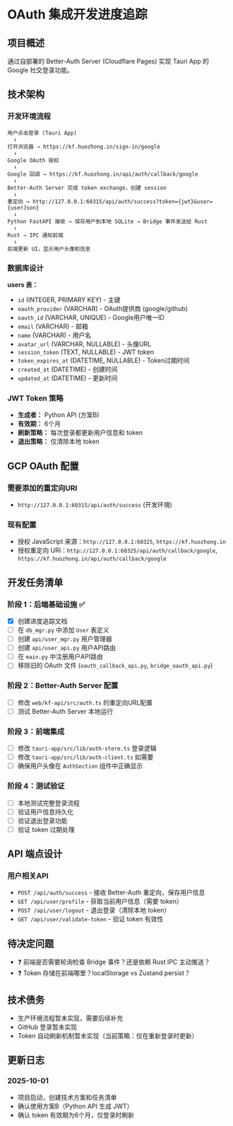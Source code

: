 # OAuth 集成开发进度追踪

## 项目概述

通过自部署的 Better-Auth Server (Cloudflare Pages) 实现 Tauri App 的 Google 社交登录功能。

## 技术架构

### 开发环境流程
```
用户点击登录 (Tauri App)
  ↓
打开浏览器 → https://kf.huozhong.in/sign-in/google
  ↓
Google OAuth 授权
  ↓
Google 回调 → https://kf.huozhong.in/api/auth/callback/google
  ↓
Better-Auth Server 完成 token exchange，创建 session
  ↓
重定向 → http://127.0.0.1:60315/api/auth/success?token={jwt}&user={userJson}
  ↓
Python FastAPI 接收 → 保存用户到本地 SQLite → Bridge 事件发送给 Rust
  ↓
Rust → IPC 通知前端
  ↓
前端更新 UI，显示用户头像和信息
```

### 数据库设计

**users 表：**
- `id` (INTEGER, PRIMARY KEY) - 主键
- `oauth_provider` (VARCHAR) - OAuth提供商 (google/github)
- `oauth_id` (VARCHAR, UNIQUE) - Google用户唯一ID
- `email` (VARCHAR) - 邮箱
- `name` (VARCHAR) - 用户名
- `avatar_url` (VARCHAR, NULLABLE) - 头像URL
- `session_token` (TEXT, NULLABLE) - JWT token
- `token_expires_at` (DATETIME, NULLABLE) - Token过期时间
- `created_at` (DATETIME) - 创建时间
- `updated_at` (DATETIME) - 更新时间

### JWT Token 策略
- **生成者：** Python API (方案B)
- **有效期：** 6个月
- **刷新策略：** 每次登录都更新用户信息和 token
- **退出策略：** 仅清除本地 token

## GCP OAuth 配置

### 需要添加的重定向URI
- `http://127.0.0.1:60315/api/auth/success` (开发环境)

### 现有配置
- 授权 JavaScript 来源：`http://127.0.0.1:60325`, `https://kf.huozhong.in`
- 授权重定向 URI：`http://127.0.0.1:60325/api/auth/callback/google`, `https://kf.huozhong.in/api/auth/callback/google`

## 开发任务清单

### 阶段 1：后端基础设施 ✅
- [x] 创建进度追踪文档
- [ ] 在 `db_mgr.py` 中添加 `User` 表定义
- [ ] 创建 `api/user_mgr.py` 用户管理器
- [ ] 创建 `api/user_api.py` 用户API路由
- [ ] 在 `main.py` 中注册用户API路由
- [ ] 移除旧的 OAuth 文件 (`oauth_callback_api.py`, `bridge_oauth_api.py`)

### 阶段 2：Better-Auth Server 配置
- [ ] 修改 `web/kf-api/src/auth.ts` 的重定向URL配置
- [ ] 测试 Better-Auth Server 本地运行

### 阶段 3：前端集成
- [ ] 修改 `tauri-app/src/lib/auth-store.ts` 登录逻辑
- [ ] 修改 `tauri-app/src/lib/auth-client.ts` 如需要
- [ ] 确保用户头像在 `AuthSection` 组件中正确显示

### 阶段 4：测试验证
- [ ] 本地测试完整登录流程
- [ ] 验证用户信息持久化
- [ ] 验证退出登录功能
- [ ] 验证 token 过期处理

## API 端点设计

### 用户相关API
- `POST /api/auth/success` - 接收 Better-Auth 重定向，保存用户信息
- `GET /api/user/profile` - 获取当前用户信息（需要 token）
- `POST /api/user/logout` - 退出登录（清除本地 token）
- `GET /api/user/validate-token` - 验证 token 有效性

## 待决定问题

- ❓ 前端是否需要轮询检查 Bridge 事件？还是依赖 Rust IPC 主动推送？
- ❓ Token 存储在前端哪里？localStorage vs Zustand persist？

## 技术债务

- 生产环境流程暂未实现，需要后续补充
- GitHub 登录暂未实现
- Token 自动刷新机制暂未实现（当前策略：仅在重新登录时更新）

## 更新日志

### 2025-10-01
- 项目启动，创建技术方案和任务清单
- 确认使用方案B（Python API 生成 JWT）
- 确认 token 有效期为6个月，仅登录时刷新
